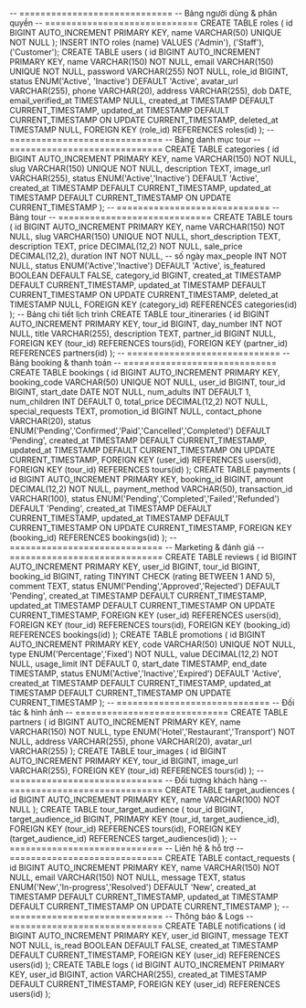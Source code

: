 -- =============================
-- Bảng người dùng & phân quyền
-- =============================
CREATE TABLE roles (
id BIGINT AUTO_INCREMENT PRIMARY KEY,
name VARCHAR(50) UNIQUE NOT NULL
);
INSERT INTO roles (name) VALUES ('Admin'), ('Staff'), ('Customer');
CREATE TABLE users (
id BIGINT AUTO_INCREMENT PRIMARY KEY,
name VARCHAR(150) NOT NULL,
email VARCHAR(150) UNIQUE NOT NULL,
password VARCHAR(255) NOT NULL,
role_id BIGINT,
status ENUM('Active', 'Inactive') DEFAULT 'Active',
avatar_url VARCHAR(255),
phone VARCHAR(20),
address VARCHAR(255),
dob DATE,
email_verified_at TIMESTAMP NULL,
created_at TIMESTAMP DEFAULT CURRENT_TIMESTAMP,
updated_at TIMESTAMP DEFAULT CURRENT_TIMESTAMP ON UPDATE CURRENT_TIMESTAMP,
deleted_at TIMESTAMP NULL,
FOREIGN KEY (role_id) REFERENCES roles(id)
);
-- =============================
-- Bảng danh mục tour
-- =============================
CREATE TABLE categories (
id BIGINT AUTO_INCREMENT PRIMARY KEY,
name VARCHAR(150) NOT NULL,
slug VARCHAR(150) UNIQUE NOT NULL,
description TEXT,
image_url VARCHAR(255),
status ENUM('Active','Inactive') DEFAULT 'Active',
created_at TIMESTAMP DEFAULT CURRENT_TIMESTAMP,
updated_at TIMESTAMP DEFAULT CURRENT_TIMESTAMP ON UPDATE CURRENT_TIMESTAMP
);
-- =============================
-- Bảng tour
-- =============================
CREATE TABLE tours (
id BIGINT AUTO_INCREMENT PRIMARY KEY,
name VARCHAR(150) NOT NULL,
slug VARCHAR(150) UNIQUE NOT NULL,
short_description TEXT,
description TEXT,
price DECIMAL(12,2) NOT NULL,
sale_price DECIMAL(12,2),
duration INT NOT NULL, -- số ngày
max_people INT NOT NULL,
status ENUM('Active','Inactive') DEFAULT 'Active',
is_featured BOOLEAN DEFAULT FALSE,
category_id BIGINT,
created_at TIMESTAMP DEFAULT CURRENT_TIMESTAMP,
updated_at TIMESTAMP DEFAULT CURRENT_TIMESTAMP ON UPDATE CURRENT_TIMESTAMP,
deleted_at TIMESTAMP NULL,
FOREIGN KEY (category_id) REFERENCES categories(id)
);
-- Bảng chi tiết lịch trình
CREATE TABLE tour_itineraries (
id BIGINT AUTO_INCREMENT PRIMARY KEY,
tour_id BIGINT,
day_number INT NOT NULL,
title VARCHAR(255),
description TEXT,
partner_id BIGINT NULL,
FOREIGN KEY (tour_id) REFERENCES tours(id),
FOREIGN KEY (partner_id) REFERENCES partners(id)
);
-- =============================
-- Bảng booking & thanh toán
-- =============================
CREATE TABLE bookings (
id BIGINT AUTO_INCREMENT PRIMARY KEY,
booking_code VARCHAR(50) UNIQUE NOT NULL,
user_id BIGINT,
tour_id BIGINT,
start_date DATE NOT NULL,
num_adults INT DEFAULT 1,
num_children INT DEFAULT 0,
total_price DECIMAL(12,2) NOT NULL,
special_requests TEXT,
promotion_id BIGINT NULL,
contact_phone VARCHAR(20),
status ENUM('Pending','Confirmed','Paid','Cancelled','Completed') DEFAULT 'Pending',
created_at TIMESTAMP DEFAULT CURRENT_TIMESTAMP,
updated_at TIMESTAMP DEFAULT CURRENT_TIMESTAMP ON UPDATE CURRENT_TIMESTAMP,
FOREIGN KEY (user_id) REFERENCES users(id),
FOREIGN KEY (tour_id) REFERENCES tours(id)
);
CREATE TABLE payments (
id BIGINT AUTO_INCREMENT PRIMARY KEY,
booking_id BIGINT,
amount DECIMAL(12,2) NOT NULL,
payment_method VARCHAR(50),
transaction_id VARCHAR(100),
status ENUM('Pending','Completed','Failed','Refunded') DEFAULT 'Pending',
created_at TIMESTAMP DEFAULT CURRENT_TIMESTAMP,
updated_at TIMESTAMP DEFAULT CURRENT_TIMESTAMP ON UPDATE CURRENT_TIMESTAMP,
FOREIGN KEY (booking_id) REFERENCES bookings(id)
);
-- =============================
-- Marketing & đánh giá
-- =============================
CREATE TABLE reviews (
id BIGINT AUTO_INCREMENT PRIMARY KEY,
user_id BIGINT,
tour_id BIGINT,
booking_id BIGINT,
rating TINYINT CHECK (rating BETWEEN 1 AND 5),
comment TEXT,
status ENUM('Pending','Approved','Rejected') DEFAULT 'Pending',
created_at TIMESTAMP DEFAULT CURRENT_TIMESTAMP,
updated_at TIMESTAMP DEFAULT CURRENT_TIMESTAMP ON UPDATE CURRENT_TIMESTAMP,
FOREIGN KEY (user_id) REFERENCES users(id),
FOREIGN KEY (tour_id) REFERENCES tours(id),
FOREIGN KEY (booking_id) REFERENCES bookings(id)
);
CREATE TABLE promotions (
id BIGINT AUTO_INCREMENT PRIMARY KEY,
code VARCHAR(50) UNIQUE NOT NULL,
type ENUM('Percentage','Fixed') NOT NULL,
value DECIMAL(12,2) NOT NULL,
usage_limit INT DEFAULT 0,
start_date TIMESTAMP,
end_date TIMESTAMP,
status ENUM('Active','Inactive','Expired') DEFAULT 'Active',
created_at TIMESTAMP DEFAULT CURRENT_TIMESTAMP,
updated_at TIMESTAMP DEFAULT CURRENT_TIMESTAMP ON UPDATE CURRENT_TIMESTAMP
);
-- =============================
-- Đối tác & hình ảnh
-- =============================
CREATE TABLE partners (
id BIGINT AUTO_INCREMENT PRIMARY KEY,
name VARCHAR(150) NOT NULL,
type ENUM('Hotel','Restaurant','Transport') NOT NULL,
address VARCHAR(255),
phone VARCHAR(20),
avatar_url VARCHAR(255)
);
CREATE TABLE tour_images (
id BIGINT AUTO_INCREMENT PRIMARY KEY,
tour_id BIGINT,
image_url VARCHAR(255),
FOREIGN KEY (tour_id) REFERENCES tours(id)
);
-- =============================
-- Đối tượng khách hàng
-- =============================
CREATE TABLE target_audiences (
id BIGINT AUTO_INCREMENT PRIMARY KEY,
name VARCHAR(100) NOT NULL
);
CREATE TABLE tour_target_audience (
tour_id BIGINT,
target_audience_id BIGINT,
PRIMARY KEY (tour_id, target_audience_id),
FOREIGN KEY (tour_id) REFERENCES tours(id),
FOREIGN KEY (target_audience_id) REFERENCES target_audiences(id)
);
-- =============================
-- Liên hệ & hỗ trợ
-- =============================
CREATE TABLE contact_requests (
id BIGINT AUTO_INCREMENT PRIMARY KEY,
name VARCHAR(150) NOT NULL,
email VARCHAR(150) NOT NULL,
message TEXT,
status ENUM('New','In-progress','Resolved') DEFAULT 'New',
created_at TIMESTAMP DEFAULT CURRENT_TIMESTAMP,
updated_at TIMESTAMP DEFAULT CURRENT_TIMESTAMP ON UPDATE CURRENT_TIMESTAMP
);
-- =============================
-- Thông báo & Logs
-- =============================
CREATE TABLE notifications (
id BIGINT AUTO_INCREMENT PRIMARY KEY,
user_id BIGINT,
message TEXT NOT NULL,
is_read BOOLEAN DEFAULT FALSE,
created_at TIMESTAMP DEFAULT CURRENT_TIMESTAMP,
FOREIGN KEY (user_id) REFERENCES users(id)
);
CREATE TABLE logs (
id BIGINT AUTO_INCREMENT PRIMARY KEY,
user_id BIGINT,
action VARCHAR(255),
created_at TIMESTAMP DEFAULT CURRENT_TIMESTAMP,
FOREIGN KEY (user_id) REFERENCES users(id)
);